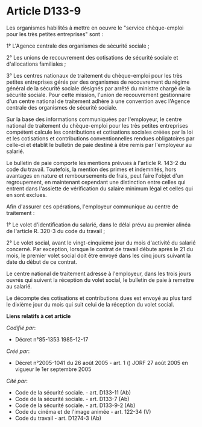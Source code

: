 # Article D133-9

Les organismes habilités à mettre en oeuvre le "service chèque-emploi pour les très petites entreprises" sont :

1° L'Agence centrale des organismes de sécurité sociale ;

2° Les unions de recouvrement des cotisations de sécurité sociale et d'allocations familiales ;

3° Les centres nationaux de traitement du chèque-emploi pour les très petites entreprises gérés par des organismes de
recouvrement du régime général de la sécurité sociale désignés par arrêté du ministre chargé de la sécurité sociale. Pour
cette mission, l'union de recouvrement gestionnaire d'un centre national de traitement adhère à une convention avec l'Agence
centrale des organismes de sécurité sociale.

Sur la base des informations communiquées par l'employeur, le centre national de traitement du chèque-emploi pour les très
petites entreprises compétent calcule les contributions et cotisations sociales créées par la loi et les cotisations et
contributions conventionnelles rendues obligatoires par celle-ci et établit le bulletin de paie destiné à être remis par
l'employeur au salarié.

Le bulletin de paie comporte les mentions prévues à l'article R. 143-2 du code du travail. Toutefois, la mention des primes
et indemnités, hors avantages en nature et remboursements de frais, peut faire l'objet d'un regroupement, en maintenant
cependant une distinction entre celles qui entrent dans l'assiette de vérification du salaire minimum légal et celles qui en
sont exclues.

Afin d'assurer ces opérations, l'employeur communique au centre de traitement :

1° Le volet d'identification du salarié, dans le délai prévu au premier alinéa de l'article R. 320-3 du code du travail ;

2° Le volet social, avant le vingt-cinquième jour du mois d'activité du salarié concerné. Par exception, lorsque le contrat
de travail débute après le 21 du mois, le premier volet social doit être envoyé dans les cinq jours suivant la date du début
de ce contrat.

Le centre national de traitement adresse à l'employeur, dans les trois jours ouvrés qui suivent la réception du volet social,
le bulletin de paie à remettre au salarié.

Le décompte des cotisations et contributions dues est envoyé au plus tard le dixième jour du mois qui suit celui de la
réception du volet social.

**Liens relatifs à cet article**

_Codifié par_:

  - Décret n°85-1353 1985-12-17

_Créé par_:

  - Décret n°2005-1041 du 26 août 2005 - art. 1 () JORF 27 août 2005 en vigueur le 1er septembre 2005

_Cité par_:

  - Code de la sécurité sociale. - art. D133-11 (Ab)
  - Code de la sécurité sociale. - art. D133-7 (Ab)
  - Code de la sécurité sociale. - art. D133-9-2 (Ab)
  - Code du cinéma et de l'image animée - art. 122-34 (V)
  - Code du travail - art. D1274-3 (Ab)
